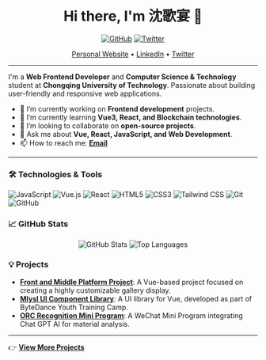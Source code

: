 <h1 align="center">Hi there, I'm 沈歌宴 👋</h1>

<p align="center">
  <a href="https://github.com/shengeyan"><img src="https://img.shields.io/github/followers/shengeyan?label=Follow&style=social" alt="GitHub"></a>
  <a href="https://twitter.com/your_twitter"><img src="https://img.shields.io/twitter/follow/your_twitter?label=Follow&style=social" alt="Twitter"></a>
</p>

<p align="center">
  <a href="https://shengeyan.github.io/">Personal Website</a> •
  <a href="https://linkedin.com/in/your_linkedin">LinkedIn</a> •
  <a href="https://twitter.com/your_twitter">Twitter</a>
</p>

---

I'm a **Web Frontend Developer** and **Computer Science & Technology** student at **Chongqing University of Technology**. Passionate about building user-friendly and responsive web applications. 

- 🔭 I’m currently working on **Frontend development** projects.
- 🌱 I’m currently learning **Vue3, React, and Blockchain technologies**.
- 👯 I’m looking to collaborate on **open-source projects**.
- 💬 Ask me about **Vue, React, JavaScript, and Web Development**.
- 📫 How to reach me: **[Email](mailto:your_email@example.com)**

---

### 🛠️ Technologies & Tools

![JavaScript](https://img.shields.io/badge/-JavaScript-%23F7DF1E?style=flat-square&logo=javascript&logoColor=black)
![Vue.js](https://img.shields.io/badge/-Vue.js-%234FC08D?style=flat-square&logo=vue.js&logoColor=white)
![React](https://img.shields.io/badge/-React-%2361DAFB?style=flat-square&logo=react&logoColor=black)
![HTML5](https://img.shields.io/badge/-HTML5-%23E34F26?style=flat-square&logo=html5&logoColor=white)
![CSS3](https://img.shields.io/badge/-CSS3-%231572B6?style=flat-square&logo=css3&logoColor=white)
![Tailwind CSS](https://img.shields.io/badge/-Tailwind_CSS-%2338B2AC?style=flat-square&logo=tailwind-css&logoColor=white)
![Git](https://img.shields.io/badge/-Git-%23F05032?style=flat-square&logo=git&logoColor=white)
![GitHub](https://img.shields.io/badge/-GitHub-%23181717?style=flat-square&logo=github&logoColor=white)

### 📈 GitHub Stats

<p align="center">
  <img src="https://github-readme-stats.vercel.app/api?username=shengeyan&show_icons=true&theme=radical" alt="GitHub Stats">
  <img src="https://github-readme-stats.vercel.app/api/top-langs/?username=shengeyan&layout=compact&theme=radical" alt="Top Languages">
</p>

### 💡 Projects

- **[Front and Middle Platform Project](https://github.com/shengeyan/momo)**: A Vue-based project focused on creating a highly customizable gallery display.
- **[Mlysl UI Component Library](https://github.com/mazitian/mlysl-ui)**: A UI library for Vue, developed as part of ByteDance Youth Training Camp.
- **[ORC Recognition Mini Program](https://github.com/shengeyan/DRSP-client)**: A WeChat Mini Program integrating Chat GPT AI for material analysis.

---

👉 [**View More Projects**](https://github.com/shengeyan?tab=repositories)
